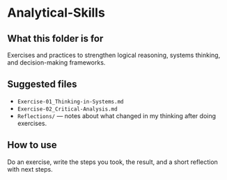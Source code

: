 # Analytical-Skills

## What this folder is for
Exercises and practices to strengthen logical reasoning, systems thinking, and decision-making frameworks.

## Suggested files
- `Exercise-01_Thinking-in-Systems.md`
- `Exercise-02_Critical-Analysis.md`
- `Reflections/` — notes about what changed in my thinking after doing exercises.

## How to use
Do an exercise, write the steps you took, the result, and a short reflection with next steps.

